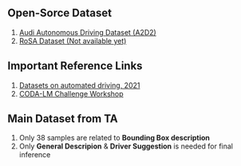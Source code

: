 ## Open-Sorce Dataset
1. [Audi Autonomous Driving Dataset (A2D2)](https://www.a2d2.audi/a2d2/en/download.html)
2. [RoSA Dataset (Not available yet)](https://openreview.net/forum?id=ygF6aFhdxC)

## Important Reference Links
1. [Datasets on automated driving, 2021](https://www.connectedautomateddriving.eu/data-sharing/topics-in-data-sharing/datasets-on-automated-driving-2021/)
2. [CODA-LM Challenge Workshop](https://openreview.net/group?id=thecvf.com/ECCV/2024/Workshop/W-CODA&referrer=%5BHomepage%5D(%2F)#tab-accept)

## Main Dataset from TA
1. Only 38 samples are related to **Bounding Box description**
2. Only **General Descripion** & **Driver Suggestion** is needed for final inference

